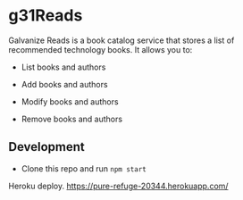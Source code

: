 # g31Reads

Galvanize Reads is a book catalog service that stores a list of recommended technology books. It allows you to:

* List books and authors

* Add books and authors

* Modify books and authors

* Remove books and authors

## Development

* Clone this repo and run `npm start`


Heroku deploy.
https://pure-refuge-20344.herokuapp.com/
